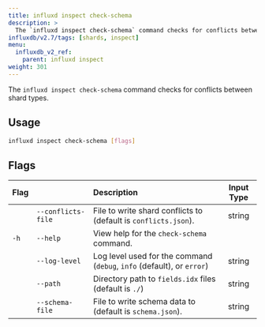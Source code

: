 ```yaml
---
title: influxd inspect check-schema
description: >
  The `influxd inspect check-schema` command checks for conflicts between shard types.
influxdb/v2.7/tags: [shards, inspect]
menu:
  influxdb_v2_ref:
    parent: influxd inspect
weight: 301
---
```


The `influxd inspect check-schema` command checks for conflicts between shard types.

## Usage
```sh
influxd inspect check-schema [flags]
```

## Flags
| Flag |                    | Description                                                            | Input Type |
| :--- | :----------------- | :--------------------------------------------------------------------- | :--------: |
|      | `--conflicts-file` | File to write shard conflicts to (default is `conflicts.json`).        |   string   |
| `-h` | `--help`           | View help for the `check-schema` command.                              |            |
|      | `--log-level`      | Log level used for the command (`debug`, `info` (default), or `error`) |   string   |
|      | `--path`           | Directory path to `fields.idx` files (default is `./`)                 |   string   |
|      | `--schema-file`    | File to write schema data to (default is `schema.json`).               |   string   |
